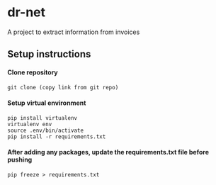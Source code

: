 # dr-net

A project to extract information from invoices

## Setup instructions
#### Clone repository
```git clone (copy link from git repo)```

#### Setup virtual environment
```
pip install virtualenv
virtualenv env
source .env/bin/activate
pip install -r requirements.txt
```

#### After adding any packages, update the requirements.txt file before pushing
```pip freeze > requirements.txt```
